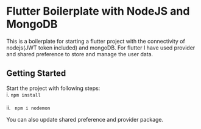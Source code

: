 # Flutter Boilerplate with NodeJS and MongoDB

This is a boilerplate for starting a flutter project with the connectivity of nodejs(JWT token included) and mongoDB. 
For flutter I have used provider and shared preference to store and manage the user data.

## Getting Started

 Start the project with following steps: <br>
i. <code>npm install </code> <br>
ii. <code> npm i nodemon </code>

You can also update shared preference and provider package.